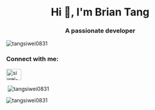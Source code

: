 <h1 align="center">Hi 👋, I'm Brian Tang</h1>
<h3 align="center">A passionate developer</h3>

<p align="left"> <img src="https://komarev.com/ghpvc/?username=tangsiwei0831&label=Profile%20views&color=0e75b6&style=flat" alt="tangsiwei0831" /> </p>

<h3 align="left">Connect with me:</h3>
<p align="left">
<a href="https://linkedin.com/in/siwei-tang-2a9b921ba" target="blank"><img align="center" src="https://raw.githubusercontent.com/rahuldkjain/github-profile-readme-generator/master/src/images/icons/Social/linked-in-alt.svg" alt="siwei-tang-2a9b921ba" height="30" width="40" /></a>
</p>

<p>&nbsp;<img align="center" src="https://github-readme-stats.vercel.app/api?username=tangsiwei0831&show_icons=true&locale=en" alt="tangsiwei0831" /></p>

<p><img align="center" src="https://github-readme-streak-stats.herokuapp.com/?user=tangsiwei0831&" alt="tangsiwei0831" /></p>
